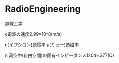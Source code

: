 # RadioEngineering

無線工学

c電波の速度2.99×10^8(m/s)

ε(イプシロン)誘電率
μ(ミュー)透磁率

η 真空中(自由空間)の固有インピーダンス120π≒377(Ω)

